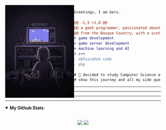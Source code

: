 <div><img align="left" height="300" src="https://github.com/geru-scotland/geru-scotland/blob/master/image/playing-video-games.gif"/></div>


```diff
Greetings, I am Geru.

@@ -1,5 +1,8 @@
@@ a geek programmer, passionated about video games and science @@
@@ from the Basque Country, with a scottish background @@
+ game development
+ game server development
+ machine learning and AI
+ c++
- obfuscated code
- php

# 📖 decided to study Computer Science after many years so this Github will
# show this journey and all my side quests.
```

---------------
---------------
---------------

---------------

<details open>
 <summary><b>My Github Stats</b>: </summary>

<br>

<p align = "center">
  <img src = "https://github-readme-stats-sigma-five.vercel.app/api?username=geru-scotland&show_icons=true&theme=tokyonight&line_height=27">
  <img src = "https://github-readme-stats-sigma-five.vercel.app/api/top-langs/?username=geru-scotland&hide=css,html&theme=tokyonight">
</p>

</details>
